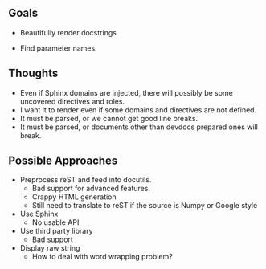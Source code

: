 ## Goals

* Beautifully render docstrings

* Find parameter names.

## Thoughts

* Even if Sphinx domains are injected, there will possibly be some uncovered directives and roles.
* I want it to render even if some domains and directives are not defined.
* It must be parsed, or we cannot get good line breaks.
* It must be parsed, or documents other than devdocs prepared ones will break.



## Possible Approaches

* Preprocess reST and feed into docutils.
  * Bad support for advanced features.
  * Crappy HTML generation
  * Still need to translate to reST if the source is Numpy or Google style
* Use Sphinx
  * No usable API
* Use third party library
  * Bad support
* Display raw string
  * How to deal with word wrapping problem?
